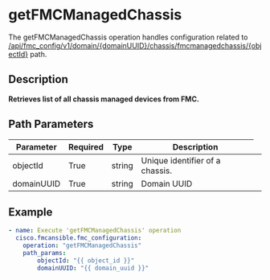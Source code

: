 # getFMCManagedChassis

The getFMCManagedChassis operation handles configuration related to [/api/fmc_config/v1/domain/{domainUUID}/chassis/fmcmanagedchassis/{objectId}](/paths//api/fmc_config/v1/domain/{domain_uuid}/chassis/fmcmanagedchassis/{object_id}.md) path.&nbsp;
## Description
**Retrieves list of all chassis managed devices from FMC.**

## Path Parameters
| Parameter | Required | Type | Description |
| --------- | -------- | ---- | ----------- |
| objectId | True | string <td colspan=3> Unique identifier of a chassis. |
| domainUUID | True | string <td colspan=3> Domain UUID |

## Example
```yaml
- name: Execute 'getFMCManagedChassis' operation
  cisco.fmcansible.fmc_configuration:
    operation: "getFMCManagedChassis"
    path_params:
        objectId: "{{ object_id }}"
        domainUUID: "{{ domain_uuid }}"

```